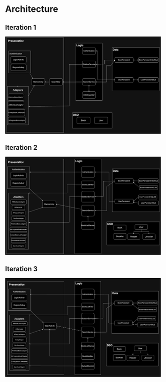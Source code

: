 # Architecture

## Iteration 1

![Iteration1 Architecture](I1Architecture.jpg)

## Iteration 2

![Iteration1 Architecture](I2Architecture.jpg)

## Iteration 3

![Iteration1 Architecture](I3Architecture.png)